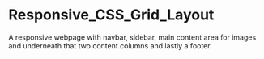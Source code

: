 # Responsive_CSS_Grid_Layout
A responsive webpage with navbar, sidebar, main content area for images and underneath that two content columns and lastly a footer.
